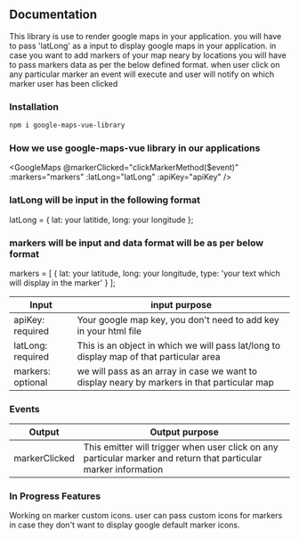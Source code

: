 ## Documentation

This library is use to render google maps in your application. you will have to pass 'latLong' as a input to display google maps in your application. in case you want to add markers of your map neary by locations you will have to pass markers data as per the below defined format. when user click on any particular marker an event will execute and user will notify on which marker user has been clicked

### Installation

```sh
npm i google-maps-vue-library
```

### How we use google-maps-vue library in our applications

<GoogleMaps
      @markerClicked="clickMarkerMethod($event)"
      :markers="markers"
      :latLong="latLong"
      :apiKey="apiKey"
    />

### latLong will be input in the following format

latLong = {
    lat: your latitide,
    long: your longitude
  };

### markers will be input and data format will be as per below format

markers = [
    {
      lat: your latitude,
      long: your longitude,
      type: 'your text which will display in the marker'
    }
  ];

| Input | input purpose |
| ------ | ------ |
| apiKey: required | Your google map key, you don't need to add key in your html file |
| latLong: required | This is an object in which we will pass lat/long to display map of that particular area |
| markers: optional | we will pass as an array in case we want to display neary by markers in that particular map |

### Events

| Output | Output purpose |
| ------ | ------ |
| markerClicked | This emitter will trigger when user click on any particular marker and return that particular marker information|

### In Progress Features
Working on marker custom icons. user can pass custom icons for markers in case they don't want to display google default marker icons.

